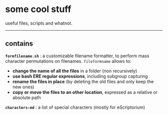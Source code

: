 # some cool stuff

useful files, scripts and whatnot.

---

## contains

**`formfilename.sh`** : a customizable filename formatter, to perform mass
character permutations on filenames. `fileformname` allows to: 
- **change the name of all the files** in a folder (non recursively) 
- **use bash ERE regular expressions**, including subgroup capturing
- **rename the files in place** (by deleting the old files and only keep the
  new ones)
- **copy or move the files to an other location**, expressed as a relative or
  absolute path

**`characters:md`** : a list of special characters (mostly for eScriptorium)

